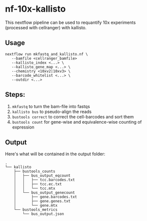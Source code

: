 # nf-10x-kallisto

This nextflow pipeline can be used to requantify 10x experiments (processed with
cellranger) with kallisto.

## Usage

```
nextflow run mkfastq_and_kallisto.nf \
   --bamfile <cellranger_bamfile>
   --kallisto_index <...> \
   --kallisto_gene_map <...> \
   --chemistry <10xv2|10xv3> \
   --barcode_whitelist <...> \
   --outdir <...>
```

## Steps:
1. `mkfastq` to turn the bam-file into fastqs
2. `kallisto bus` to pseudo-align the reads
3. `bustools correct` to correct the cell-barcodes and sort them
4. `bustools count` for gene-wise and equivalence-wise counting of expression


## Output
Here's what will be contained in the output folder:

```
.
└── kallisto
    ├── bustools_counts
    │   ├── bus_output_eqcount
    │   │   ├── tcc.barcodes.txt
    │   │   ├── tcc.ec.txt
    │   │   └── tcc.mtx
    │   └── bus_output_genecount
    │       ├── gene.barcodes.txt
    │       ├── gene.genes.txt
    │       └── gene.mtx
    └── bustools_metrics
        └── bus_output.json
```
